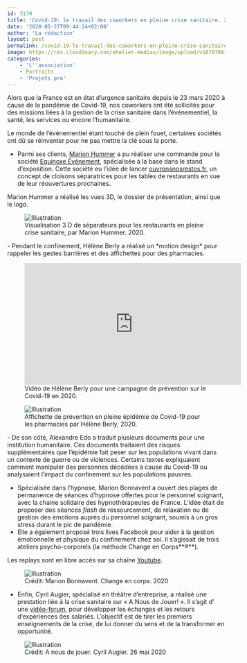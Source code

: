 ```yaml
---
id: 3170
title: 'Covid-19: le travail des coworkers en pleine crise sanitaire. 2/2'
date: '2020-05-27T09:44:24+02:00'
author: 'La rédaction'
layout: post
permalink: /covid-19-le-travail-des-coworkers-en-pleine-crise-sanitaire-2-2/
image: https://res.cloudinary.com/atelier-medias/image/upload/v1670788145/blog/olc6vqpvtvz2tdhqedee.jpg
categories:
    - 'L''association'
    - Portraits
    - 'Projets pro'
---
```


Alors que la France est en état d’urgence sanitaire depuis le 23 mars 2020 à cause de la pandémie de Covid-19, nos coworkers ont été sollicités pour des missions liées à la gestion de la crise sanitaire dans l’événementiel, la santé, les services ou encore l’humanitaire.

Le monde de l’événementiel étant touché de plein fouet, certaines sociétés ont dû se réinventer pour ne pas mettre la clé sous la porte.

- Parmi ses clients, [Marion Hummer](https://www.marionhummer.fr/) a pu réaliser une commande pour la société [Equinoxe Événement](https://www.equinoxe-evenement.fr/), spécialisée à la base dans le stand d’exposition. Cette société eu l’idée de lancer [ouvronsnosrestos.fr](https://ouvronsnosrestos.fr/), un concept de cloisons séparatrices pour les tables de restaurants en vue de leur réouvertures prochaines.

Marion Hummer a réalisé les vues 3D, le dossier de présentation, ainsi que le logo.

<figure class="wp-block-image"><img src="https://res.cloudinary.com/atelier-medias/image/upload/v1670788145/blog/olc6vqpvtvz2tdhqedee.jpg" alt="Illustration"><figcaption>Visualisation 3 D de séparateurs pour les restaurants en pleine crise sanitaire, par Marion Hummer. 2020.</figcaption></figure>- Pendant le confinement, Hélène Berly a réalisé un *motion design* pour rappeler les gestes barrières et des affichettes pour des pharmacies.

<figure class="wp-block-embed-youtube wp-block-embed is-type-video is-provider-youtube wp-embed-aspect-16-9 wp-has-aspect-ratio"><div class="wp-block-embed__wrapper"><iframe allow="accelerometer; autoplay; clipboard-write; encrypted-media; gyroscope; picture-in-picture" allowfullscreen="" frameborder="0" height="281" src="https://www.youtube.com/embed/8Zwk_qBN70g?feature=oembed" title="Covid-19, doit-on relativiser ou s'inquiéter ?" width="500"></iframe></div><figcaption>Vidéo de Hélène Berly pour une campagne de prévention sur le Covid-19 en 2020.</figcaption></figure><figure class="wp-block-image"><img src="https://res.cloudinary.com/atelier-medias/image/upload/v1670788147/blog/t37fpafsn01cqmou24iz.jpg" alt="Illustration"><figcaption>Affichette de prévention en pleine épidémie de Covid-19 pour les pharmacies par Hélène Berly, 2020.</figcaption></figure>- De son côté, Alexandre Edo a traduit plusieurs documents pour une institution humanitaire. Ces documents traitaient des risques supplémentaires que l’épidémie fait peser sur les populations vivant dans un contexte de guerre ou de violences. Certains textes expliquaient comment manipuler des personnes décédées à cause du Covid-19 ou analysaient l’impact du confinement sur les populations pauvres.

- Spécialisée dans l’hypnose, Marion Bonnavent a ouvert des plages de permanence de séances d’hypnose offertes pour le personnel soignant, avec la chaine solidaire des hypnothérapeutes de France. L’idée était de proposer des séances *flash* de ressourcement, de relaxation ou de gestion des émotions auprès du personnel soignant, soumis à un gros stress durant le pic de pandémie.
- Elle a également proposé trois lives Facebook pour aider à la gestion émotionnelle et physique du confinement chez soi. Il s’agissait de trois ateliers psycho-corporels (la méthode Change en Corps**®**).

Les replays sont en libre accès sur sa chaîne [Youtube](https://www.youtube.com/watch?v=ne-Zbf3vKGA&list=PLfU-r5qJakZYHIEofRCFV_-uOTYqsQt66).

<figure class="wp-block-image"><img src="https://res.cloudinary.com/atelier-medias/image/upload/v1670788148/blog/etg2hyajwdcgeimojeyy.jpg" alt="Illustration"><figcaption>Crédit: Marion Bonnavent. Change en corps. 2020</figcaption></figure>

- Enfin, Cyril Augier, spécialisé en théâtre d’entreprise, a réalisé une prestation liée à la crise sanitaire sur « A Nous de Jouer! ». Il s’agit d’ une [vidéo-forum](https://www.theatre-d-entreprise.fr/de-la-crise-a-la-reprise-une-video-forum-pour-un-retour-dexperience-salarie-e-s/), pour développer les échanges et les retours d’expériences des salariés. L’objectif est de tirer les premiers enseignements de la crise, de lui donner du sens et de la transformer en opportunité.

<figure class="wp-block-image"><img src="https://res.cloudinary.com/atelier-medias/image/upload/v1670788150/blog/kv29sqge0gm3754m6ntg.jpg" alt="Illustration"><figcaption>Crédit: A nous de jouer. Cyril Augier. 26 mai 2020</figcaption></figure>
